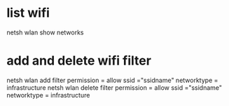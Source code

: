 # list wifi
netsh wlan show networks

# add and delete wifi filter
netsh wlan add filter permission = allow ssid ="ssidname" networktype = infrastructure
netsh wlan delete filter permission = allow ssid ="ssidname" networktype = infrastructure
